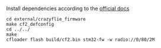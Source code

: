 Install dependencies according to the [official docs](https://www.bitcraze.io/documentation/repository/crazyflie-firmware/master/building-and-flashing/build/)

```
cd external/crazyflie_firmware
make cf2_defconfig
cd ../../
make
cfloader flash build/cf2.bin stm32-fw -w radio://0/80/2M
```